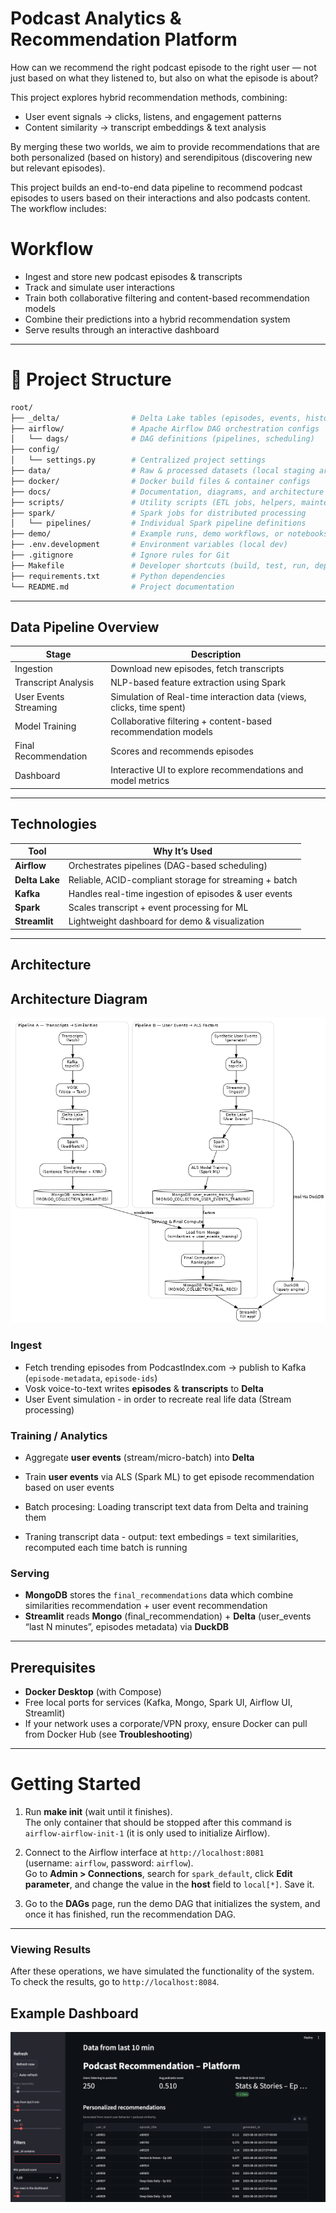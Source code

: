 # Podcast Analytics & Recommendation Platform

How can we recommend the right podcast episode to the right user — not just based on what they listened to, but also on what the episode is about?

This project explores hybrid recommendation methods, combining:
- User event signals → clicks, listens, and engagement patterns
- Content similarity → transcript embeddings & text analysis

By merging these two worlds, we aim to provide recommendations that are both personalized (based on history) and serendipitous (discovering new but relevant episodes).

This project builds an end-to-end data pipeline to recommend podcast episodes to users based on their interactions and also podcasts content. The workflow includes:

# Workflow 
- Ingest and store new podcast episodes & transcripts
- Track and simulate user interactions
- Train both collaborative filtering and content-based recommendation models
- Combine their predictions into a hybrid recommendation system
- Serve results through an interactive dashboard

---
# 📂 Project Structure

```bash
root/
├── _delta/                # Delta Lake tables (episodes, events, history)
├── airflow/               # Apache Airflow DAG orchestration configs
│   └── dags/              # DAG definitions (pipelines, scheduling)
├── config/
│   └── settings.py        # Centralized project settings
├── data/                  # Raw & processed datasets (local staging area)
├── docker/                # Docker build files & container configs
├── docs/                  # Documentation, diagrams, and architecture notes
├── scripts/               # Utility scripts (ETL jobs, helpers, maintenance, dashboard)
├── spark/                 # Spark jobs for distributed processing
│   └── pipelines/         # Individual Spark pipeline definitions
├── demo/                  # Example runs, demo workflows, or notebooks
├── .env.development       # Environment variables (local dev)
├── .gitignore             # Ignore rules for Git
├── Makefile               # Developer shortcuts (build, test, run, deploy)
├── requirements.txt       # Python dependencies
└── README.md              # Project documentation 

```
---

## Data Pipeline Overview

| Stage                        | Description                                                                |
|------------------------------|----------------------------------------------------------------------------|
|  Ingestion                   | Download new episodes, fetch transcripts                                   |
|  Transcript Analysis         | NLP-based feature extraction using Spark                                   |
|  User Events Streaming       | Simulation of Real-time interaction data (views, clicks, time spent)       |
|  Model Training              | Collaborative filtering + content-based recommendation models              |
|  Final Recommendation        | Scores and recommends episodes                                             |
|  Dashboard                   | Interactive UI to explore recommendations and model metrics                |

---
##  Technologies

| Tool           | Why It’s Used                                          |
| -------------- | ------------------------------------------------------ |
| **Airflow**    | Orchestrates pipelines (DAG-based scheduling)          |
| **Delta Lake** | Reliable, ACID-compliant storage for streaming + batch |
| **Kafka**      | Handles real-time ingestion of episodes & user events  |
| **Spark**      | Scales transcript + event processing for ML            |
| **Streamlit**  | Lightweight dashboard for demo & visualization         |

---

## Architecture

## Architecture Diagram

![Architecture](docs/Architecture.png)

### Ingest

* Fetch trending episodes from PodcastIndex.com → publish to Kafka (`episode-metadata`, `episode-ids`)
* Vosk voice-to-text writes **episodes** & **transcripts** to **Delta**
* User Event simulation - in order to recreate real life data (Stream processing)

### Training / Analytics

* Aggregate **user events** (stream/micro-batch) into **Delta**
* Train **user events** via ALS (Spark ML) to get episode recommendation based on user events

* Batch procesing: Loading transcript text data from Delta and training them 
* Traning transcript data - output: text embedings = text similarities, recomputed each time batch is running 


### Serving

* **MongoDB** stores the `final_recommendations` data which combine similarities recommendation + user event recommendation
* **Streamlit** reads **Mongo** (final_recommendation) + **Delta** (user_events “last N minutes”, episodes metadata) via **DuckDB**


---

## Prerequisites

* **Docker Desktop** (with Compose)
* Free local ports for services (Kafka, Mongo, Spark UI, Airflow UI, Streamlit)
* If your network uses a corporate/VPN proxy, ensure Docker can pull from Docker Hub (see **Troubleshooting**)

---
# Getting Started

1. Run **make init** (wait until it finishes).  
   The only container that should be stopped after this command is `airflow-airflow-init-1` (it is only used to initialize Airflow).  

2. Connect to the Airflow interface at `http://localhost:8081`  
   (username: `airflow`, password: `airflow`).  
   Go to **Admin > Connections**, search for `spark_default`, click **Edit parameter**, and change the value in the **host** field to `local[*]`. Save it.  

3. Go to the **DAGs** page, run the demo DAG that initializes the system, and once it has finished, run the recommendation DAG.  

---

### Viewing Results
After these operations, we have simulated the functionality of the system.  
To check the results, go to `http://localhost:8084`.  

## Example Dashboard
![Dashboard Screenshot](./docs/dashboard.png)

